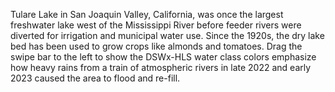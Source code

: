 Tulare Lake in San Joaquin Valley, California, was once the largest freshwater lake west of the Mississippi River before feeder rivers were diverted for irrigation and municipal water use. Since the 1920s, the dry lake bed has been used to grow crops like almonds and tomatoes. Drag the swipe bar to the left to show the DSWx-HLS water class colors emphasize how heavy rains from a train of atmospheric rivers in late 2022 and early 2023 caused the area to flood and re-fill.